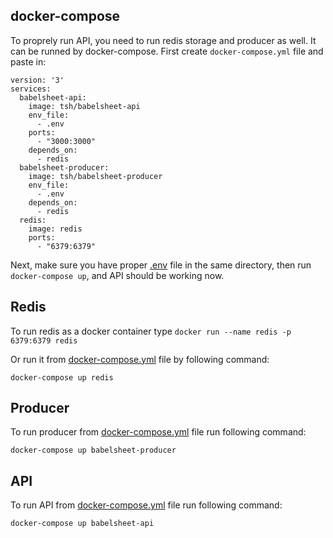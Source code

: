 ## docker-compose

To proprely run API, you need to run redis storage and producer as well. It can be runned by docker-compose. First create `docker-compose.yml` file and paste in:

```
version: '3'
services:
  babelsheet-api:
    image: tsh/babelsheet-api
    env_file:
      - .env
    ports:
      - "3000:3000"
    depends_on:
      - redis
  babelsheet-producer:
    image: tsh/babelsheet-producer
    env_file:
      - .env
    depends_on:
      - redis
  redis:
    image: redis
    ports:
      - "6379:6379"
```

Next, make sure you have proper [.env](configuration.md#configuration-file) file in the same directory, then run `docker-compose up`, and API should be working now.

## Redis
  To run redis as a docker container type
  `docker run --name redis -p 6379:6379 redis`

  Or run it from [docker-compose.yml](#docker-compose) file by following command:

  `docker-compose up redis`

## Producer
  To run producer from [docker-compose.yml](#docker-compose) file run following command:

  `docker-compose up babelsheet-producer`

## API
  To run API from [docker-compose.yml](#docker-compose) file run following command:

  `docker-compose up babelsheet-api`
